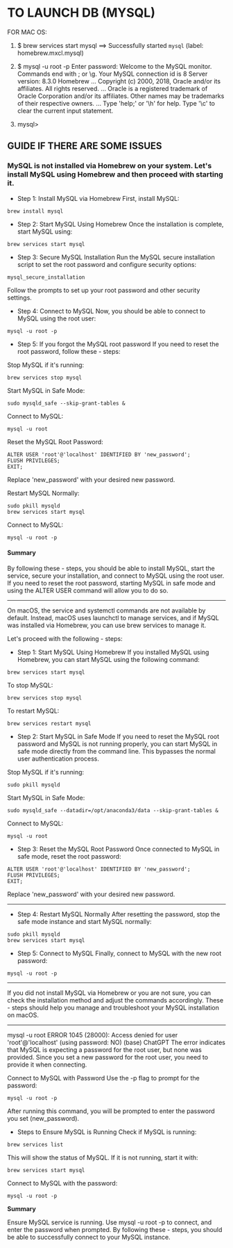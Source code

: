 # TO LAUNCH DB (MYSQL)


FOR MAC OS:
1. $ brew services start mysql
==> Successfully started `mysql` (label: homebrew.mxcl.mysql)

2. $ mysql -u root -p
Enter password:
Welcome to the MySQL monitor.  Commands end with ; or \g.
Your MySQL connection id is 8
Server version: 8.3.0 Homebrew ...  Copyright (c) 2000, 2018, Oracle and/or its affiliates. All rights reserved.  ... Oracle is a registered trademark of Oracle Corporation and/or its
affiliates. Other names may be trademarks of their respective
owners. ... Type 'help;' or '\h' for help. Type '\c' to clear the current input statement.

3. mysql>

## GUIDE IF THERE ARE SOME ISSUES

### MySQL is not installed via Homebrew on your system. Let's install MySQL using Homebrew and then proceed with starting it.

- Step 1: Install MySQL via Homebrew
First, install MySQL:

```
brew install mysql
```

- Step 2: Start MySQL Using Homebrew
Once the installation is complete, start MySQL using:

```
brew services start mysql
```

- Step 3: Secure MySQL Installation
Run the MySQL secure installation script to set the root password and configure security options:

```
mysql_secure_installation
```

Follow the prompts to set up your root password and other security settings.

- Step 4: Connect to MySQL
Now, you should be able to connect to MySQL using the root user:

```
mysql -u root -p
```

- Step 5: If you forgot the MySQL root password
If you need to reset the root password, follow these - steps:

Stop MySQL if it's running:

```
brew services stop mysql
```


Start MySQL in Safe Mode:

```
sudo mysqld_safe --skip-grant-tables &
```


Connect to MySQL:

```
mysql -u root
```

Reset the MySQL Root Password:

```
ALTER USER 'root'@'localhost' IDENTIFIED BY 'new_password';
FLUSH PRIVILEGES;
EXIT;
```

Replace 'new_password' with your desired new password.

Restart MySQL Normally:

```
sudo pkill mysqld
brew services start mysql
```


Connect to MySQL:

```
mysql -u root -p
```


#### **Summary**

By following these - steps, you should be able to install MySQL, start the service, secure your installation, and connect to MySQL using the root user. If you need to reset the root password, starting MySQL in safe mode and using the ALTER USER command will allow you to do so.

<hr/>
On macOS, the service and systemctl commands are not available by default. Instead, macOS uses launchctl to manage services, and if MySQL was installed via Homebrew, you can use brew services to manage it.

Let's proceed with the following - steps:

- Step 1: Start MySQL Using Homebrew
If you installed MySQL using Homebrew, you can start MySQL using the following command:

```
brew services start mysql
```

To stop MySQL:

```
brew services stop mysql
```

To restart MySQL:

```
brew services restart mysql
```

- Step 2: Start MySQL in Safe Mode
If you need to reset the MySQL root password and MySQL is not running properly, you can start MySQL in safe mode directly from the command line. This bypasses the normal user authentication process.

Stop MySQL if it's running:

```
sudo pkill mysqld
```

Start MySQL in Safe Mode:

```
sudo mysqld_safe --datadir=/opt/anaconda3/data --skip-grant-tables &
```

Connect to MySQL:

```
mysql -u root
```

- Step 3: Reset the MySQL Root Password
Once connected to MySQL in safe mode, reset the root password:

```
ALTER USER 'root'@'localhost' IDENTIFIED BY 'new_password';
FLUSH PRIVILEGES;
EXIT;
```

Replace 'new_password' with your desired new password.
<hr/>

- Step 4: Restart MySQL Normally
After resetting the password, stop the safe mode instance and start MySQL normally:

```
sudo pkill mysqld
brew services start mysql
```

- Step 5: Connect to MySQL
Finally, connect to MySQL with the new root password:

```
mysql -u root -p
```
<hr/>

If you did not install MySQL via Homebrew or you are not sure, you can check the installation method and adjust the commands accordingly. These - steps should help you manage and troubleshoot your MySQL installation on macOS.
<hr/>
mysql -u root
ERROR 1045 (28000): Access denied for user 'root'@'localhost' (using password: NO)
(base)
ChatGPT
The error indicates that MySQL is expecting a password for the root user, but none was provided. Since you set a new password for the root user, you need to provide it when connecting.

Connect to MySQL with Password
Use the -p flag to prompt for the password:

```
mysql -u root -p
```

After running this command, you will be prompted to enter the password you set (new_password).

- Steps to Ensure MySQL is Running
Check if MySQL is running:

```
brew services list
```

This will show the status of MySQL. If it is not running, start it with:

```
brew services start mysql
```

Connect to MySQL with the password:

```
mysql -u root -p
```

**Summary**

Ensure MySQL service is running.
Use mysql -u root -p to connect, and enter the password when prompted.
By following these - steps, you should be able to successfully connect to your MySQL instance.
